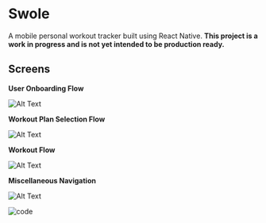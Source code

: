 Swole 
============
A mobile personal workout tracker built using React Native.
**This project is a work in progress and is not yet intended to be production ready.**

## Screens
**User Onboarding Flow**

![Alt Text](https://drive.google.com/uc?export=view&id=1GgF3EsxyoajeaXGlnONHJBcJH0ysNcWq)

**Workout Plan Selection Flow**

![Alt Text](https://drive.google.com/uc?export=view&id=1gJJ-3ZEL2gHGVGBttrqdI1feLAGXMzZ4)

  **Workout Flow**

  ![Alt Text](https://drive.google.com/uc?export=view&id=10_VmvekPAl0im7pt6ZVIHuv5DXRLldtO)

  **Miscellaneous Navigation** 

![Alt Text](https://drive.google.com/uc?export=view&id=1PHZ6FljeURfgKMItGzLG9shENCjxX7eh)






  

![code](https://upload.wikimedia.org/wikipedia/commons/thumb/e/ee/Gadus_morhua_Cod-2b-Atlanterhavsparken-Norway.JPG/720px-Gadus_morhua_Cod-2b-Atlanterhavsparken-Norway.JPG)